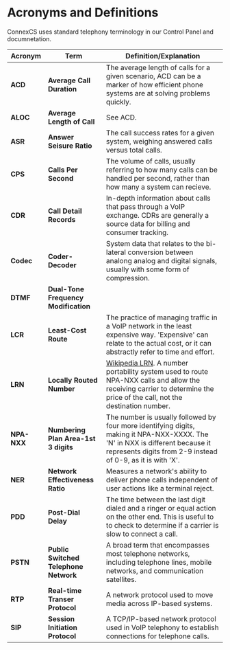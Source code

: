 # Acronyms and Definitions
ConnexCS uses standard telephony terminology in our Control Panel and documnetation. 

|Acronym|Term|Definition/Explanation|
|---|---|---|
|**ACD**|**Average Call Duration**|The average length of calls for a given scenario, ACD can be a marker of how efficient phone systems are at solving problems quickly.|
|**ALOC**|**Average Length of Call**|See ACD.|
|**ASR**|**Answer Seisure Ratio**|The call success rates for a given system, weighing answered calls versus total calls.|  
|**CPS**|**Calls Per Second**|The volume of calls, usually referring to how many calls can be handled per second, rather than how many a system can recieve.|   
|**CDR**|**Call Detail Records**|In-depth information about calls that pass through a VoIP exchange.  CDRs are generally a source data for billing and consumer tracking.|
|**Codec**|**Coder-Decoder**|System data that relates to the bi-lateral conversion between analong analog and digital signals, usually with some form of compression.|
|**DTMF**|**Dual-Tone Frequency Modification**||
|**LCR**|**Least-Cost Route**|The practice of managing traffic in a VoIP network in the least expensive way. 'Expensive' can relate to the actual cost, or it can abstractly refer to time and effort.|
|**LRN**|**Locally Routed Number**|[Wikipedia LRN](https://en.wikipedia.org/wiki/Location_routing_number). A number portability system used to route NPA-NXX calls and allow the receiving carrier to determine the price of the call, not the destination number.|
|**NPA-NXX**|**Numbering Plan Area-1st 3 digits**|The number is usually followed by four more identifying digits, making it NPA-NXX-XXXX.  The 'N' in NXX is different because it represents digits from 2-9 instead of 0-9, as it is with 'X'.|  
|**NER**|**Network Effectiveness Ratio**|Measures a network's ability to deliver phone calls independent of user actions like a terminal reject.|   
|**PDD**|**Post-Dial Delay**|The time between the last digit dialed and a ringer or equal action on the other end. This is useful to to check to determine if a carrier is slow to connect a call.| 
|**PSTN**|**Public Switched Telephone Network**|A broad term that encompasses most telephone networks, including telephone lines, mobile networks, and communication satellites.|  
|**RTP**|**Real-time Transer Protocol**|A network protocol used to move media across IP-based systems.|   
|**SIP**|**Session Initiation Protocol**|A TCP/IP-based network protocol used in VoIP telephony to establish connections for telephone calls.| 
